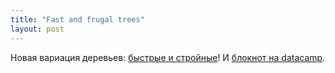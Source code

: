 ```yaml
---
title: "Fast and frugal trees"
layout: post
---
```


Новая вариация деревьев: [быстрые и стройные](http://journal.sjdm.org/17/17217/jdm17217.pdf)! И [блокнот на datacamp](https://www.datacamp.com/community/tutorials/fftrees-tutorial).
